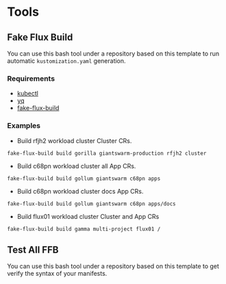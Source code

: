 # Tools

## Fake Flux Build

You can use this bash tool under a repository based on this template to run automatic `kustomization.yaml` generation.

### Requirements

- [kubectl](https://kubernetes.io/docs/tasks/tools/)
- [yq](https://github.com/mikefarah/yq)
- [fake-flux-build](https://github.com/giantswarm/gitops-template/tools)

### Examples

- Build rfjh2 workload cluster Cluster CRs.

```
fake-flux-build build gorilla giantswarm-production rfjh2 cluster
```

- Build c68pn workload cluster all App CRs.

```
fake-flux-build build gollum giantswarm c68pn apps
```

- Build c68pn workload cluster docs App CRs.

```
fake-flux-build build gollum giantswarm c68pn apps/docs
```

- Build flux01 workload cluster Cluster and App CRs

```
fake-flux-build build gamma multi-project flux01 /
```

## Test All FFB

You can use this bash tool under a repository based on this template to get verify the syntax of your manifests.
